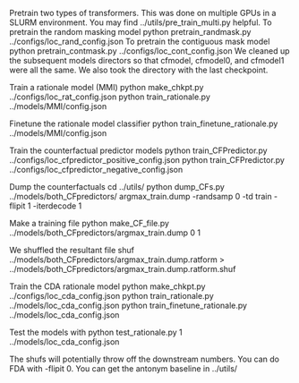 Pretrain two types of transformers. This was done on multiple GPUs in a SLURM environment. You may find ../utils/pre_train_multi.py helpful.
  To pretrain the random masking model
    python pretrain_randmask.py ../configs/loc_rand_config.json
  To pretrain the contiguous mask model
    python pretrain_contmask.py ../configs/loc_cont_config.json
  We cleaned up the subsequent models directors so that cfmodel, cfmodel0, and cfmodel1 were all the same. We also took the directory with the last checkpoint.

Train a rationale model (MMI)
  python make_chkpt.py ../configs/loc_rat_config.json
  python train_rationale.py ../models/MMI/config.json

Finetune the rationale model classifier
  python train_finetune_rationale.py ../models/MMI/config.json

Train the counterfactual predictor models
  python train_CFPredictor.py ../configs/loc_cfpredictor_positive_config.json
  python train_CFPredictor.py ../configs/loc_cfpredictor_negative_config.json

Dump the counterfactuals
  cd ../utils/
  python dump_CFs.py ../models/both_CFpredictors/ argmax_train.dump -randsamp 0 -td train -flipit 1 -iterdecode 1

Make a training file
  python make_CF_file.py ../models/both_CFpredictors/argmax_train.dump 0 1

We shuffled the resultant file
  shuf ../models/both_CFpredictors/argmax_train.dump.ratform > ../models/both_CFpredictors/argmax_train.dump.ratform.shuf

Train the CDA rationale model
  python make_chkpt.py ../configs/loc_cda_config.json
  python train_rationale.py ../models/loc_cda_config.json
  python train_finetune_rationale.py ../models/loc_cda_config.json

Test the models with 
  python test_rationale.py 1 ../models/loc_cda_config.json


The shufs will potentially throw off the downstream numbers. 
You can do FDA with -flipit 0.
You can get the antonym baseline in ../utils/


